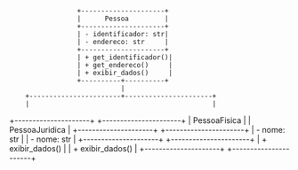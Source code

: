                      +---------------------+
                     |      Pessoa         |
                     +---------------------+
                     | - identificador: str|
                     | - endereco: str     |
                     +---------------------+
                     | + get_identificador()|
                     | + get_endereco()     |
                     | + exibir_dados()     |
                     +----------+----------+
                                |
        +-----------------------+----------------------+
        |                                              |
+---------------------+                   +----------------------+
|   PessoaFisica      |                   |   PessoaJuridica     |
+---------------------+                   +----------------------+
| - nome: str         |                   | - nome: str          |
+---------------------+                   +----------------------+
| + exibir_dados()    |                   | + exibir_dados()     |
+---------------------+                   +----------------------+